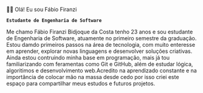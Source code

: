 🧑‍💻 Olá! Eu sou Fábio Firanzi 

**`Estudante de Engenharia de Software`**

Me chamo Fábio Firanzi Bidjoque da Costa tenho 23 anos e sou estudante de Engenharia de Software, atuamente no primeiro semestre da graduação. Estou damdo primeiros passos na área de tecnologia, com muito enteresse em aprender, explorar novas linguagens e desenvolver soluções criativas.
Ainda estou contruindo minha base em programação, mais já tou familiarizando com feramentas como Git e GitHub, além de estudar lógica, algoritimos e desenvolvimento web.Acredito na aprendizado constante e na importância de colocar mão na massa desde cedo por isso criei este espaço para compartilhar meus estudos e futuros projetos.




  


